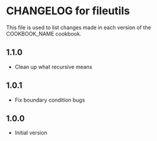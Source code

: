 
# CHANGELOG for fileutils

This file is used to list changes made in each version of the COOKBOOK_NAME
cookbook.

## 1.1.0
* Clean up what recursive means

## 1.0.1
* Fix boundary condition bugs

## 1.0.0
* Initial version
